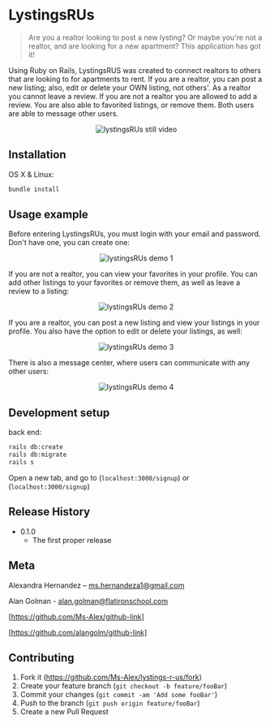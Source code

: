 # LystingsRUs
> Are you a realtor looking to post a new lysting? Or maybe you're not a realtor, and are looking for a new apartment? This application has got it!

Using Ruby on Rails, LystingsRUS was created to connect realtors to others that are looking to for apartments to rent. If you are a realtor, you can post a new listing; also, edit or delete your OWN listing, not others'. As a realtor you cannot leave a review. If you are not a realtor you are allowed to add a review. You are also able to favorited listings, or remove them. Both users are able to message other users.


<p align="center">
  <img src="https://media.giphy.com/media/1rtP3zy4UBNRTe2ePA/giphy.gif" alt="lystingsRUs still video">
</p>

## Installation

OS X & Linux:

```sh
bundle install
```

## Usage example

Before entering LystingsRUs, you must login with your email and password. Don't have one, you can create one:

<p align="center">
  <img src="https://media.giphy.com/media/9xrgdeGRsU8B4kUB7b/giphy.gif" alt="lystingsRUs demo 1">
</p>


If you are not a realtor, you can view your favorites in your profile. You can add other listings to your favorites or remove them, as well as leave a review to a listing:

<p align="center">
  <img src="https://media.giphy.com/media/9S1AIm0OZY2aMiOJeR/giphy.gif" alt="lystingsRUs demo 2">
</p>


If you are a realtor, you can post a new listing and view your listings in your profile. You also have the option to edit or delete your listings, as well:

<p align="center">
  <img src="https://media.giphy.com/media/1kTWTf7WGuMuFeObVW/giphy.gif" alt="lystingsRUs demo 3">
</p>


There is also a message center, where users can communicate with any other users:

<p align="center">
  <img src="https://media.giphy.com/media/8FY7cREL14HGMOpfng/giphy.gif" alt="lystingsRUs demo 4">
</p>



## Development setup

back end:
```sh
rails db:create
rails db:migrate
rails s
```
Open a new tab, and go to (`localhost:3000/signup`) or (`localhost:3000/signup`)

## Release History

* 0.1.0
    * The first proper release

## Meta

Alexandra Hernandez – ms.hernandeza1@gmail.com

Alan Golman - alan.golman@flatironschool.com

[https://github.com/Ms-Alex/github-link]

[https://github.com/alangolm/github-link]

## Contributing

1. Fork it (<https://github.com/Ms-Alex/lystings-r-us/fork>)
2. Create your feature branch (`git checkout -b feature/fooBar`)
3. Commit your changes (`git commit -am 'Add some fooBar'`)
4. Push to the branch (`git push origin feature/fooBar`)
5. Create a new Pull Request